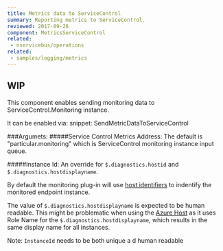 ```yaml
---
title: Metrics data to ServiceControl
summary: Reporting metrics to ServiceControl.
reviewed: 2017-09-26
component: MetricsServiceControl
related:
 - nservicebus/operations
related:
 - samples/logging/metrics
---
```


## WIP 
This component enables sending monitoring data to ServiceControl.Monitoring instance.

It can be enabled via:
snippet: SendMetricDataToServiceControl

###Argumets:
#####Service Control Metrics Address:
 The default is "particular.monitoring" which is ServiceControl monitoring instance input queue.

#####Instance Id: 
An override for `$.diagnostics.hostid` and `$.diagnostics.hostdisplayname`.


By default the monitoring plug-in will use [host identifiers](/nservicebus/hosting/override-hostid.md) to indentify the monitored endpoint instance.

The value of `$.diagnostics.hostdisplayname` is expected to be human readable. This might be problematic when using the [Azure Host](/nservicebus/hosting/cloud-services-host/faq.md#host-identifier) as it uses Role Name for the `$.diagnostics.hostdisplayname`, which results in the same display name for all instances. 

Note: `InstanceId` needs to be both unique a d human readable
